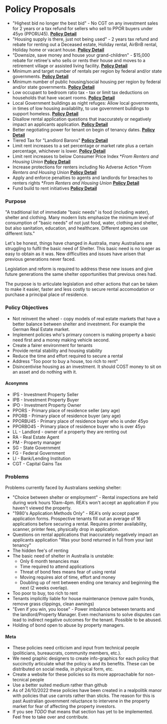 # Policy Proposals

- "Highest bid no longer the best bid" - No CGT on any investment sales for 2 years or a tax refund for sellers who sell to PPOR buyers under 45yo (PPORU45). **[Policy Detail](https://github.com/sazr/housing-reform/blob/master/proposal_1.md)**
- "Housing supply is there, just not being used" - 2 years tax refund and rebate for renting out a Deceased estate, Holiday rental, AirBnB rental, Holiday home or vacant house. **[Policy Detail](https://github.com/sazr/housing-reform/blob/master/proposal_2.md)**
- "Downsize, save money and house your grand-children" - $15,000 rebate for retiree's who sells or rents their house and moves to a retirement village or assisted living facility. **[Policy Detail](https://github.com/sazr/housing-reform/blob/master/proposal_3.md)**
- Minimum and target number of rentals per region by federal and/or state governments. **[Policy Detail](https://github.com/sazr/housing-reform/blob/master/proposal_4.md)**
- Minimum number of public housing/social housing per region by federal and/or state governments. **[Policy Detail](https://github.com/sazr/housing-reform/blob/master/proposal_5.md)**
- Low occupant to bedroom ratio tax - tax or limit tax deductions on households that have vacant rooms. **[Policy Detail](https://github.com/sazr/housing-reform/blob/master/proposal_6.md)**
- Local Government buildings as night refuges: Allow local governments, in times of low housing availablilty, to use government buildings to support homeless. **[Policy Detail](https://github.com/sazr/housing-reform/blob/master/proposal_7.md)**
- Disallow rental application questions that inaccurately or negatively impact an applicants application. **[Policy Detail](https://github.com/sazr/housing-reform/blob/master/proposal_8.md)**
- Better negotiating power for tenant on begin of tenancy dates. **[Policy Detail](https://github.com/sazr/housing-reform/blob/master/proposal_9.md)**
- Tiered Tax for "Landlord Barons" **[Policy Detail](https://github.com/sazr/housing-reform/blob/master/proposal_10.md)**
- Limit rent increases to a set percentage or market rate plus a certain percentage, whichever is lower. **[Policy Detail](https://github.com/sazr/housing-reform/blob/master/proposal_11.md)**
- Limit rent increases to below Consumer Price Index \**From Renters and Housing Union* **[Policy Detail](https://github.com/sazr/housing-reform/blob/master/proposal_12.md)**
- Increase protections for renters including No Adverse Action \**From Renters and Housing Union* **[Policy Detail](https://github.com/sazr/housing-reform/blob/master/proposal_13.md)**
- Apply and enforce penalties to agents and landlords for breaches to renters rights \**From Renters and Housing Union* **[Policy Detail](https://github.com/sazr/housing-reform/blob/master/proposal_14.md)**
- Fund build to rent initiatives **[Policy Detail](https://github.com/sazr/housing-reform/blob/master/proposal_15.md)**


### Purpose

"A traditional list of immediate "basic needs" is food (including water), shelter and clothing. Many modern lists emphasize the minimum level of consumption of "basic needs" of not just food, water, clothing and shelter, but also sanitation, education, and healthcare. Different agencies use different lists."

Let's be honest, things have changed in Australia, many Australians are struggling to fulfil the basic need of Shelter. This basic need is no longer as easy to obtain as it was. New difficulties and issues have arisen that previous generations never faced. 

Legislation and reform is required to address these new issues and give future generations the same shelter opportunities that previous ones had.

The purpose is to articulate legislation and other actions that can be taken to make it easier, faster and less costly to secure rental accomodation or purchase a principal place of residence.


### Policy Objectives

- Not reinvent the wheel - copy models of real estate markets that have a better balance between shelter and investment. For example the German Real Estate market.
- Implement policies who's primary concern is making  property a basic need first and a money making vehicle second.
- Create a fairer environment for tenants 
- Provide rental stability and housing stability
- Reduce the time and effort required to secure a rental
- Address "Too poor to buy a house, too rich to rent"
- Disincentivise housing as an investment. It should COST money to sit on an asset and do nothing with it.


#### Aconymns

- IPS - Investment Property Seller 
- IPB - Investment Property Buyer
- IPO - Investment Property Owner
- PPORS - Primary place of residence seller (any age)
- PPORB - Primary place of residence buyer (any age)
- PPORBU45 - Primary place of residence buyer who is under 45yo
- PPORBO45 - Primary place of residence buyer who is over 45yo
- LL - Landlord - owner of a property they are renting out
- RA - Real Estate Agent
- PM - Property manager
- SG - State Government
- FG - Federal Government
- LI - Bank/Lending Institution
- CGT - Capital Gains Tax


### Problems

Problems currently faced by Australians seeking shelter:

- "Choice between shelter or employment" - Rental inspections are held during work hours 10am-4pm. REA's won't accept an application if you haven't viewed the property.
- "1980's Application Methods Only" - REA's only accept paper application forms. Prospective tenants fill out an average of 16 applications before securing a rental. Requires printer availability, scanner, printer fees, physically drop in application.
- Questions on rental applications that inaccurately negatively impact an applicants application "Was your bond returned in full from your last tenancy"
- The hidden fee's of renting
- The basic need of shelter in Australia is unstable: 
    - Only 6 month tenancies max
    - Time required to attend applications
    - Threat of bond fees means fear of using rental
    - Moving requires alot of time, effort and money
    - Doubling up of rent between ending one tenancy and beginning the next (2 weeks overlap).
- Too poor to buy, too rich to rent
- Tenants implicitly liable for house maintenance (remove palm fronds, remove grass clippings, clean awnings)
- "Even if you win, you loose" - Power imbalance between tenants and the landlord/Property Manager. Even mechanisms to solve disputes can lead to indirect negative outcomes for the tenant. Possible to be abused.
- Holding of bond open to abuse by property managers.


#### Meta

- These policies need criticism and input from technical people (politicians, bureaucrats, community members, etc.). 
- We need graphic designers to create info-graphics for each policy that succinctly articulate what the policy is and its benefits. These can be distributed on social media, in physical form, etc.
- Create a website for these policies so its more approachable for non-tecnical people
- Use a better suited medium rather than github
- As of 24/10/2022 these policies have been created in a realpolitik manor with policies that use carrots rather than sticks. The reason for this is past Australian government reluctance to intervene in the property market for fear of affecting the property investors.
- If you see *TODO* that means that section has yet to be implemented. Feel free to take over and contribute.